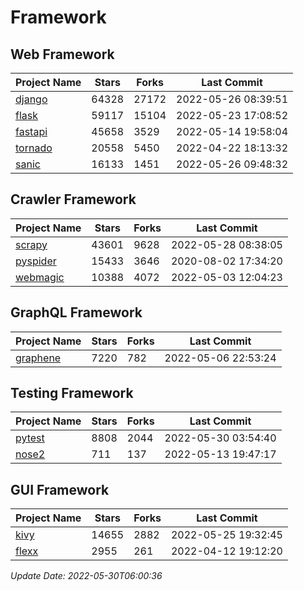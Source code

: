 # Framework

## Web Framework
| Project Name | Stars | Forks | Last Commit |
| ------------ | ----- | ----- | ----------- |
| [django](https://github.com/django/django) | 64328 | 27172 | 2022-05-26 08:39:51 |
| [flask](https://github.com/pallets/flask) | 59117 | 15104 | 2022-05-23 17:08:52 |
| [fastapi](https://github.com/tiangolo/fastapi) | 45658 | 3529 | 2022-05-14 19:58:04 |
| [tornado](https://github.com/tornadoweb/tornado) | 20558 | 5450 | 2022-04-22 18:13:32 |
| [sanic](https://github.com/sanic-org/sanic) | 16133 | 1451 | 2022-05-26 09:48:32 |

## Crawler Framework
| Project Name | Stars | Forks | Last Commit |
| ------------ | ----- | ----- | ----------- |
| [scrapy](https://github.com/scrapy/scrapy) | 43601 | 9628 | 2022-05-28 08:38:05 |
| [pyspider](https://github.com/binux/pyspider) | 15433 | 3646 | 2020-08-02 17:34:20 |
| [webmagic](https://github.com/code4craft/webmagic) | 10388 | 4072 | 2022-05-03 12:04:23 |

## GraphQL Framework
| Project Name | Stars | Forks | Last Commit |
| ------------ | ----- | ----- | ----------- |
| [graphene](https://github.com/graphql-python/graphene) | 7220 | 782 | 2022-05-06 22:53:24 |

## Testing Framework
| Project Name | Stars | Forks | Last Commit |
| ------------ | ----- | ----- | ----------- |
| [pytest](https://github.com/pytest-dev/pytest) | 8808 | 2044 | 2022-05-30 03:54:40 |
| [nose2](https://github.com/nose-devs/nose2) | 711 | 137 | 2022-05-13 19:47:17 |

## GUI Framework
| Project Name | Stars | Forks | Last Commit |
| ------------ | ----- | ----- | ----------- |
| [kivy](https://github.com/kivy/kivy) | 14655 | 2882 | 2022-05-25 19:32:45 |
| [flexx](https://github.com/flexxui/flexx) | 2955 | 261 | 2022-04-12 19:12:20 |

*Update Date: 2022-05-30T06:00:36*